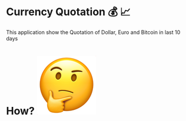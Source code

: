 # Currency Quotation :moneybag: :chart_with_upwards_trend:

This application show the Quotation of Dollar, Euro and
Bitcoin in last 10 days

# How? ![img.png](img.png)

